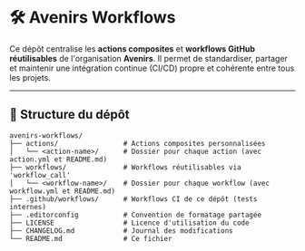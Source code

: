 # 🛠️ Avenirs Workflows

Ce dépôt centralise les **actions composites** et **workflows GitHub réutilisables** de l'organisation **Avenirs**.
Il permet de standardiser, partager et maintenir une intégration continue (CI/CD) propre et cohérente entre tous les projets.

---

## 📁 Structure du dépôt

```
avenirs-workflows/
├── actions/                # Actions composites personnalisées
│   └── <action-name>/      # Dossier pour chaque action (avec action.yml et README.md)
├── workflows/              # Workflows réutilisables via 'workflow_call'
│   └── <workflow-name>/    # Dossier pour chaque workflow (avec workflow.yml et README.md)
├── .github/workflows/      # Workflows CI de ce dépôt (tests internes)
├── .editorconfig           # Convention de formatage partagée
├── LICENSE                 # Licence d'utilisation du code
├── CHANGELOG.md            # Journal des modifications
└── README.md               # Ce fichier
```



